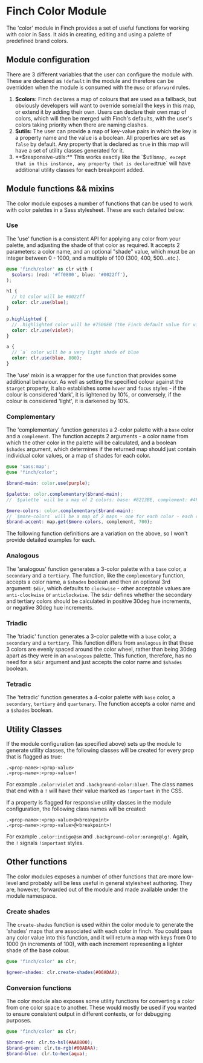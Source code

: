 # Finch Color Module

The 'color' module in Finch provides a set of useful functions for working with color in Sass. It aids in creating, editing and using a palette of predefined brand colors.

## Module configuration

There are 3 different variables that the user can configure the module with. These are declared as `!default` in the module and therefore can be overridden when the module is consumed with the `@use` or `@forward` rules.

1. **$colors:** Finch declares a map of colours that are used as a fallback, but obviously developers will want to override some/all the keys in this map, or extend it by adding their own. Users can declare their own map of colors, which will then be merged with Finch's defaults, with the user's colors taking priority when there are naming clashes.
2. **$utils:** The user can provide a map of key-value pairs in which the key is a property name and the value is a boolean. All properties are set as `false` by default. Any property that is declared as `true` in this map will have a set of utility classes generated for it.
3. **$responsive-utils:** This works exactly like the `$utils` map, except that in this instance, any property that is declared `true` will have additional utility classes for each breakpoint added.

## Module functions && mixins

The color module exposes a number of functions that can be used to work with color palettes in a Sass stylesheet. These are each detailed below:

### Use

The 'use' function is a consistent API for applying any color from your palette, and adjusting the shade of that color as required. It accepts 2 parameters: a color name, and an optional "shade" value, which must be an integer between 0 - 1000, and a multiple of 100 (300, 400, 500...etc.).

```scss
@use 'finch/color' as clr with (
  $colors: (red: '#ff0800', blue: '#0022ff'),
);

h1 {
  // h1 color will be #0022ff
  color: clr.use(blue);
}

p.highlighted {
  // .highlighted color will be #7500EB (the Finch default value for violet)
  color: clr.use(violet);
}

a {
  // `a` color will be a very light shade of blue
  color: clr.use(blue, 800);
}
```

The 'use' mixin is a wrapper for the use function that provides some additional behaviour. As well as setting the specified colour against the `$target` property, it also establishes some `hover` and `focus` styles - if the colour is considered 'dark', it is lightened by 10%, or conversely, if the colour is considered 'light', it is darkened by 10%.

### Complementary

The 'complementary' function generates a 2-color palette with a `base` color and a `complement`. The function accepts 2 arguments - a color name from which the other color in the palette will be calculated, and a boolean `$shades` argument, which determines if the returned map should just contain individual color values, or a map of shades for each color.

```scss
@use 'sass:map';
@use 'finch/color';

$brand-main: color.use(purple);

$palette: color.complementary($brand-main);
// `$palette` will be a map of 2 colors: base: #8213BE, complement: #4FBE13.

$more-colors: color.complementary($brand-main);
// `$more-colors` will be a map of 2 maps - one for each color - each containing shades from 0 - 1000. You could then access any of these colors like so:
$brand-accent: map.get($more-colors, complement, 700);
```

The following function definitions are a variation on the above, so I won't provide detailed examples for each.

### Analogous

The 'analogous' function generates a 3-color palette with a `base` color, a `secondary` and a `tertiary`. The function, like the `complementary` function, accepts a color name, a `$shades` boolean and then an optional 3rd argument: `$dir`, which defaults to `clockwise` - other acceptable values are `anti-clockwise` or `anticlockwise`. The `$dir` defines whether the secondary and tertiary colors should be calculated in positive 30deg hue increments, or negative 30deg hue increments.

### Triadic

The 'triadic' function generates a 3-color palette with a `base` color, a `secondary` and a `tertiary`. This function differs from `analogous` in that these 3 colors are evenly spaced around the color wheel, rather than being 30deg apart as they were in an `analogous` palette. This function, therefore, has no need for a `$dir` argument and just accepts the color name and `$shades` boolean.

### Tetradic

The 'tetradic' function generates a 4-color palette with `base` color, a `secondary`, `tertiary` and `quartenary`. The function accepts a color name and a `$shades` boolean.

## Utility Classes

If the module configuration (as specified above) sets up the module to generate utility classes, the following classes will be created for every prop that is flagged as true:

```
.<prop-name>:<prop-value>
.<prop-name>:<prop-value>!
```

For example `.color:violet` and `.background-color:blue!`. The class names that end with a `!` will have their value marked as `!important` in the CSS.

If a property is flagged for responsive utility classes in the module configuration, the following class names will be created:

```
.<prop-name>:<prop-value>@<breakpoint>
.<prop-name>:<prop-value>@<breakpoint>!
```

For example `.color:indigo@sm` and `.background-color:orange@lg!`. Again, the `!` signals `!important` styles.

## Other functions

The color modules exposes a number of other functions that are more low-level and probably will be less useful in general stylesheet authoring. They are, however, forwarded out of the module and made available under the module namespace.

### Create shades

The `create-shades` function is used within the color module to generate the 'shades' maps that are associated with each color in finch. You could pass any color value into this function, and it will return a map with keys from 0 to 1000 (in increments of 100), with each increment representing a lighter shade of the base colour.

```scss
@use 'finch/color' as clr;

$green-shades: clr.create-shades(#00ADAA);
```

### Conversion functions

The color module also exposes some utility functions for converting a color from one color space to another. These would mostly be used if you wanted to ensure consistent output in different contexts, or for debugging purposes.

```scss
@use 'finch/color' as clr;

$brand-red: clr.to-hsl(#AA0800);
$brand-green: clr.to-rgb(#00ADAA);
$brand-blue: clr.to-hex(aqua);
```